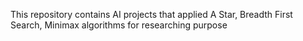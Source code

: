 This repository contains AI projects that applied A Star, Breadth First Search, Minimax algorithms for researching purpose
